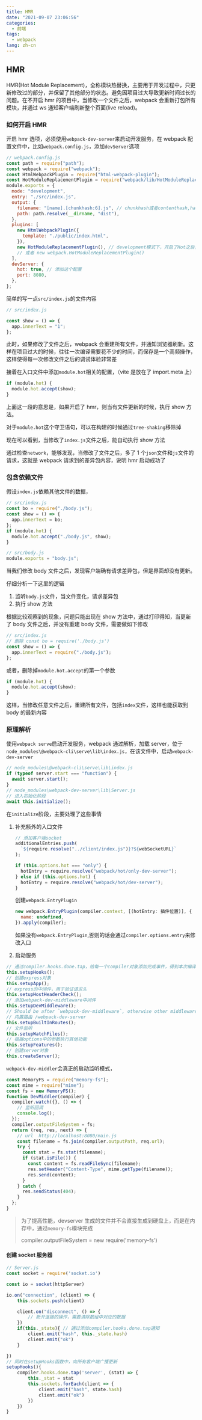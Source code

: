 ```yaml
---
title: HMR
date: "2021-09-07 23:06:56"
categories:
  - 前端
tags:
  - webpack
lang: zh-cn
---
```


## HMR

HMR(Hot Module Replacement)，全称模块热替换，主要用于开发过程中，只更新修改过的部分，并保留了其他部分的状态。避免因项目过大导致更新时间过长的问题。在不开启 hmr 的项目中，当修改一个文件之后，webpack 会重新打包所有模块，并通过 ws 通知客户端刷新整个页面(live reload)。

### 如何开启 HMR

开启 hmr 选项，必须使用`webpack-dev-server`来启动开发服务，在 webpack 配置文件中，比如`webpack.config.js`，添加`devServer`选项

<!-- more -->

```js
// webpack.config.js
const path = require("path");
const webpack = require("webpack");
const HtmlWebpackPlugin = require("html-webpack-plugin");
const HotModuleReplacementPlugin = require("webpack/lib/HotModuleReplacementPlugin");
module.exports = {
  mode: "development",
  entry: "./src/index.js",
  output: {
    filename: "[name].[chunkhash:6].js", // chunkhash或者contenthash,hash选项在w5会警告了
    path: path.resolve(__dirname, "dist"),
  },
  plugins: [
    new HtmlWebpackPlugin({
      template: "./public/index.html",
    }),
    new HotModuleReplacementPlugin(), // development模式下，开启了Hot之后，webpack会自动添加该插件
    // 或者 new webpack.HotModuleReplacementPlugin()
  ],
  devServer: {
    hot: true, // 添加这个配置
    port: 8080,
  },
};
```

简单的写一点`src/index.js`的文件内容

```js
// src/index.js

const show = () => {
  app.innerText = "1";
};
```

此时，如果修改了文件之后，webpack 会重建所有文件，并通知浏览器刷新。这样在项目过大的时候，往往一次编译需要花不少的时间，而保存是一个高频操作，这样使得每一次修改文件之后的调试体验非常差

接着在入口文件中添加`module.hot`相关的配置，（vite 是放在了 import.meta 上）

```js
if (module.hot) {
  module.hot.accept(show);
}
```

上面这一段的意思是，如果开启了 hmr，则当有文件更新的时候，执行 show 方法。

对于`module.hot`这个守卫语句，可以在构建的时候通过`tree-shaking`移除掉

现在可以看到，当修改了`index.js`文件之后，能自动执行 show 方法

通过检查`network`，能够发现，当修改了文件之后，多了 1 个`json`文件和`js`文件的请求，这就是 webpack 请求到的差异包内容，说明 hmr 启动成功了

### 包含依赖文件

假设`index.js`依赖其他文件的数据，

```js
// src/index.js
const bo = require("./body.js");
const show = () => {
  app.innerText = bo;
};
if (module.hot) {
  module.hot.accept("./body.js", show);
}

// src/body.js
module.exports = "body.js";
```

当我们修改 body 文件之后，发现客户端确有请求差异包，但是界面却没有更新。

仔细分析一下这里的逻辑

1. 监听`body.js`文件，当文件变化，请求差异包
2. 执行 show 方法

根据比较观察到的现象，问题只能出现在 show 方法中，通过打印得知，当更新了 body 文件之后，并没有重建 body 文件，需要做如下修改

```js
// src/index.js
// 删除 const bo = require('./body.js')
const show = () => {
  app.innerText = require("./body.js");
};
```

或者，删除掉`module.hot.accept`的第一个参数

```js
if (module.hot) {
  module.hot.accept(show);
}
```

这样，当修改任意文件之后，重建所有文件，包括`index`文件，这样也能获取到 body 的最新内容

### 原理解析

使用`webpack serve`启动开发服务，webpack 通过解析，加载 server，位于`node_modules\@webpack-cli\serve\lib\index.js`，在该文件中，启动`webpack-dev-server`

```js
// node_modules\@webpack-cli\serve\lib\index.js
if (typeof server.start === "function") {
  await server.start();
}
// node_modules\webpack-dev-server\lib\Server.js
// 进入初始化阶段
await this.initialize();
```

在`initialize`阶段，主要处理了这些事情

1. 补充额外的入口文件

   ```js
   // 添加客户端socket
   additionalEntries.push(
     `${require.resolve("../client/index.js")}?${webSocketURL}`
   );

   if (this.options.hot === "only") {
     hotEntry = require.resolve("webpack/hot/only-dev-server");
   } else if (this.options.hot) {
     hotEntry = require.resolve("webpack/hot/dev-server");
   }
   ```

   创建`webpack.EntryPlugin`

   ```js
   new webpack.EntryPlugin(compiler.context, [(hotEntry: 插件位置)], {
     name: undefined,
   }).apply(compiler);
   ```

   如果没有`webpack.EntryPlugin`,否则的话会通过`compiler.options.entry`来修改入口

2. 启动服务

```js
// 通过compiler.hooks.done.tap，给每一个compiler对象添加完成事件，得到本次编译之后的stat信息
this.setupHooks();
// 创建express对象
this.setupApp();
// express的中间件，用于验证请求头
this.setupHostHeaderCheck();
// 添加webpack-dev-middleware中间件
this.setupDevMiddleware();
// Should be after `webpack-dev-middleware`, otherwise other middlewares might rewrite response
// 内置路由 /webpack-dev-server
this.setupBuiltInRoutes();
// 文件监听
this.setupWatchFiles();
// 根据options中的参数执行其他功能
this.setupFeatures();
// 创建server对象
this.createServer();
```

`webpack-dev-middler`会真正的启动监听模式，

```js
const MemoryFS = require("memory-fs");
const mime = require("mime");
const fs = new MemoryFS();
function DevMiddler(compiler) {
  compiler.watch({}, () => {
    // 监听回调
    console.log();
  });
  compiler.outputFileSystem = fs;
  return (req, res, next) => {
    // url  http://localhost:8080/main.js
    const filename = fs.join(compiler.outputPath, req.url);
    try {
      const stat = fs.stat(filename);
      if (stat.isFile()) {
        const content = fs.readFileSync(filename);
        res.setHeader("Content-Type", mime.getType(filename));
        res.send(content);
      }
    } catch {
      res.sendStatus(404);
    }
  };
}
```

> 为了提高性能，devserver 生成的文件并不会直接生成到硬盘上，而是在内存中，通过`memory-fs`模块完成
>
> compiler.outputFileSystem = new require('memory-fs')

#### 创建 socket 服务器

```js
// Server.js
const socket = require('socket.io')

const io = socket(httpServer)

io.on("connection", (client) => {
    this.sockets.push(client)

    client.on("disconnect", () => {
        // 断开连接的操作，需要清除数组中对应的数据
    })
    if(this._state){ // 通过添加compiler.hooks.done.tap通知
        client.emit("hash", this._state.hash)
        client.emit("ok")
    }

})
// 同时在setupHooks函数中，向所有客户端广播更新
setupHooks(){
    compiler.hooks.done.tap('server', (stat) => {
        this._stat = stat
        this.sockets.forEach(client => {
			client.emit("hash", state.hash)
	        client.emit("ok")
        })
    })
}
```
